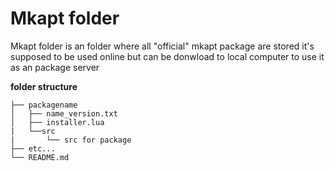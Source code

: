 ﻿Mkapt folder  
==  
Mkapt folder is an folder where all "official" mkapt package are stored it's supposed to be used online but can be donwload to local computer to use it as an package server  
  
**folder structure**  
```
├── packagename  
│   ├── name_version.txt  
│   ├── installer.lua  
|	└──src  
|		└── src for package  
├── etc...  
└── README.md  
``` 